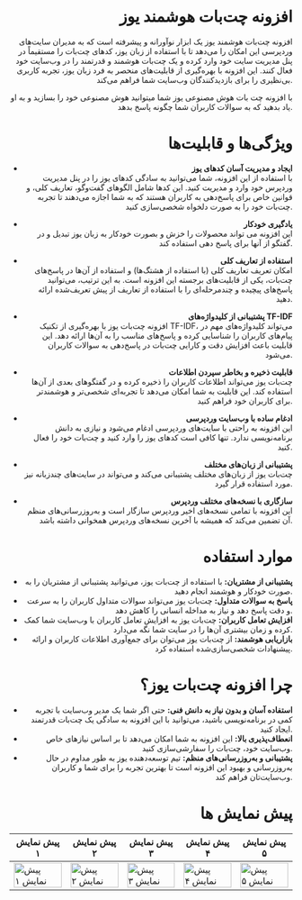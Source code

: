 <div align="right">

# افزونه چت‌بات هوشمند یوز

افزونه چت‌بات هوشمند یوز یک ابزار نوآورانه و پیشرفته است که به مدیران سایت‌های وردپرسی این امکان را می‌دهد تا با استفاده از زبان یوز، کدهای چت‌بات را مستقیماً در پنل مدیریت سایت خود وارد کرده و یک چت‌بات هوشمند و قدرتمند را در وب‌سایت خود فعال کنند. این افزونه با بهره‌گیری از قابلیت‌های منحصر به فرد زبان یوز، تجربه کاربری بی‌نظیری را برای بازدیدکنندگان وب‌سایت شما فراهم می‌کند.

با افزونه چت بات هوش مصنوعی یوز شما میتوانید هوش مصنوعی خود را بسازید و به او یاد بدهید که به سوالات کاربران شما چگونه پاسخ بدهد.

# ویژگی‌ها و قابلیت‌ها

  - **ایجاد و مدیریت آسان کدهای یوز**  
  با استفاده از این افزونه، شما می‌توانید به سادگی کدهای یوز را در پنل مدیریت وردپرس خود وارد و مدیریت کنید. این کدها شامل الگوهای گفت‌وگو، تعاریف کلی، و قوانین خاص برای پاسخ‌دهی به کاربران هستند که به شما اجازه می‌دهند تا تجربه چت‌بات خود را به صورت دلخواه شخصی‌سازی کنید.

  - **یادگیری خودکار**  
  این افزونه می تواند محصولات را خزش و بصورت خودکار به زبان یوز تبدیل و در گفتگو از آنها برای پاسخ دهی استفاده کند.

  - **استفاده از تعاریف کلی**  
  امکان تعریف تعاریف کلی (با استفاده از هشتگ‌ها) و استفاده از آن‌ها در پاسخ‌های چت‌بات، یکی از قابلیت‌های برجسته این افزونه است. به این ترتیب، می‌توانید پاسخ‌های پیچیده و چندمرحله‌ای را با استفاده از تعاریف از پیش تعریف‌شده ارائه دهید.

  - **پشتیبانی از کلیدواژه‌های TF-IDF**  
  افزونه چت‌بات یوز با بهره‌گیری از تکنیک TF-IDF، می‌تواند کلیدواژه‌های مهم در پیام‌های کاربران را شناسایی کرده و پاسخ‌های مناسب را به آن‌ها ارائه دهد. این قابلیت باعث افزایش دقت و کارایی چت‌بات در پاسخ‌دهی به سوالات کاربران می‌شود.

  - **قابلیت ذخیره و بخاطر سپردن اطلاعات**  
  چت‌بات یوز می‌تواند اطلاعات کاربران را ذخیره کرده و در گفتگوهای بعدی از آن‌ها استفاده کند. این قابلیت به شما امکان می‌دهد تا تجربه‌ای شخصی‌تر و هوشمندتر برای کاربران خود فراهم کنید.

  - **ادغام ساده با وب‌سایت وردپرسی**  
  این افزونه به راحتی با سایت‌های وردپرسی ادغام می‌شود و نیازی به دانش برنامه‌نویسی ندارد. تنها کافی است کدهای یوز را وارد کنید و چت‌بات خود را فعال کنید.

  - **پشتیبانی از زبان‌های مختلف**  
  چت‌بات یوز از زبان‌های مختلف پشتیبانی می‌کند و می‌تواند در سایت‌های چندزبانه نیز مورد استفاده قرار گیرد.

  - **سازگاری با نسخه‌های مختلف وردپرس**  
  این افزونه با تمامی نسخه‌های اخیر وردپرس سازگار است و به‌روزرسانی‌های منظم آن تضمین می‌کند که همیشه با آخرین نسخه‌های وردپرس همخوانی داشته باشد.

#  موارد استفاده 

- **پشتیبانی از مشتریان:** با استفاده از چت‌بات یوز، می‌توانید پشتیبانی از مشتریان را به صورت خودکار و هوشمند انجام دهید.
- **پاسخ به سوالات متداول:** چت‌بات یوز می‌تواند سوالات متداول کاربران را به سرعت و دقت پاسخ دهد و نیاز به مداخله انسانی را کاهش دهد.
- **افزایش تعامل کاربران:** چت‌بات یوز به افزایش تعامل کاربران با وب‌سایت شما کمک کرده و زمان بیشتری آن‌ها را در سایت شما نگه می‌دارد.
- **بازاریابی هوشمند:** از چت‌بات یوز می‌توان برای جمع‌آوری اطلاعات کاربران و ارائه پیشنهادات شخصی‌سازی‌شده استفاده کرد.

# چرا افزونه چت‌بات یوز؟ 

- **استفاده آسان و بدون نیاز به دانش فنی:** حتی اگر شما یک مدیر وب‌سایت با تجربه کمی در برنامه‌نویسی باشید، می‌توانید با این افزونه به سادگی یک چت‌بات قدرتمند ایجاد کنید.
- **انعطاف‌پذیری بالا:** این افزونه به شما امکان می‌دهد تا بر اساس نیازهای خاص وب‌سایت خود، چت‌بات را سفارشی‌سازی کنید.
- **پشتیبانی و به‌روزرسانی‌های منظم:** تیم توسعه‌دهنده یوز به طور مداوم در حال به‌روزرسانی و بهبود این افزونه است تا بهترین تجربه را برای شما و کاربران وب‌سایت‌تان فراهم کند.

# پیش نمایش ها

<table class="table">
  <thead>
    <tr>
      <th scope="col" width="1000px">پیش نمایش ۱</th>
      <th scope="col" width="1000px">پیش نمایش ۲</th>
      <th scope="col" width="1000px">پیش نمایش ۳</th>
      <th scope="col" width="1000px">پیش نمایش ۴</th>
      <th scope="col" width="1000px">پیش نمایش ۵</th>
    </tr>
  </thead>
  <tbody>
    <tr>
      <td>
        <img src="https://yooz.run/pb_img/screenshot1.PNG" width="100%" alt="پیش نمایش ۱">
      </td>
      <td>
        <img src="http://yooz.run/pb_img/screenshot2.PNG" width="100%" alt="پیش نمایش ۲">
      </td>
      <td>
        <img src="http://yooz.run/pb_img/screenshot3.PNG" width="100%" alt="پیش نمایش ۳">
      </td>
      <td>
        <img src="https://yooz.run/pb_img/screenshot4.PNG" width="100%" alt="پیش نمایش ۴">
      </td>
      <td>
        <img src="https://yooz.run/pb_img/screenshot5.PNG" width="100%" alt="پیش نمایش ۵">
      </td>
    </tr>
  </tbody>
</table>
</div>
